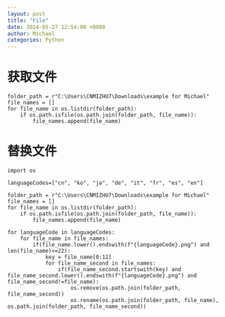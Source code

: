 ```yaml
---
layout: post
title: "File"
date: 2024-05-27 12:54:00 +0800
author: Michael
categories: Python
---
```


# 获取文件
    folder_path = r"C:\Users\CNMIZHU7\Downloads\example for Michael"
    file_names = []
    for file_name in os.listdir(folder_path):
        if os.path.isfile(os.path.join(folder_path, file_name)):
            file_names.append(file_name)

# 替换文件
    import os
    
    languageCodes=["cn", "ko", "ja", "de", "it", "fr", "es", "en"]

    folder_path = r"C:\Users\CNMIZHU7\Downloads\example for Michael"
    file_names = []
    for file_name in os.listdir(folder_path):
        if os.path.isfile(os.path.join(folder_path, file_name)):
            file_names.append(file_name)

    for languageCode in languageCodes:
        for file_name in file_names:
            if(file_name.lower().endswith(f"{languageCode}.png") and len(file_name)<=22):
                key = file_name[0:12]
                for file_name_second in file_names:
                    if(file_name_second.startswith(key) and file_name_second.lower().endswith(f"{languageCode}.png") and file_name_second!=file_name):
                        os.remove(os.path.join(folder_path, file_name_second))
                        os.rename(os.path.join(folder_path, file_name), os.path.join(folder_path, file_name_second))